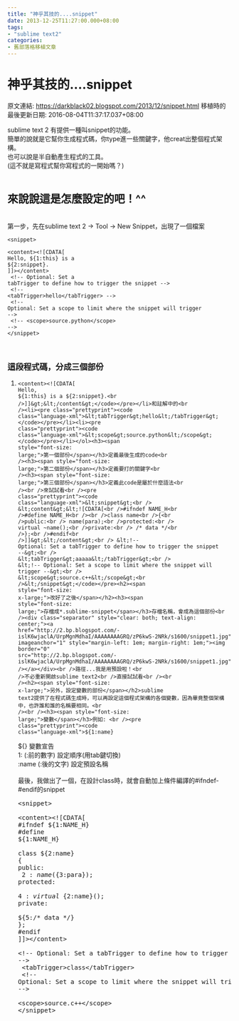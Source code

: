 ```yaml
---
title: "神乎其技的....snippet"
date: 2013-12-25T11:27:00.000+08:00
tags: 
- "sublime text2"
categories:
- 舊部落格移植文章
---
```


# 神乎其技的....snippet

原文連結: https://darkblack02.blogspot.com/2013/12/snippet.html
移植時的最後更新日期: 2016-08-04T11:37:17.037+08:00

sublime text 2 有提供一種叫snippet的功能。<br />簡單的說就是它幫你生成程式碼，你type進一些關鍵字，他creat出整個程式架構。<br />也可以說是半自動產生程式的工具。<br />(這不就是寫程式幫你寫程式的一開始嗎？)<br /><br /><h2><span style="font-size: x-large;">來說說這是怎麼設定的吧！^^</span></h2><br />第一步，先在sublime text 2 -&gt; Tool -&gt; New&nbsp;Snippet，出現了一個檔案 <br /><pre class="prettyprint"><code class="language-xml">&lt;snippet&gt;<br /> &lt;content&gt;&lt;![CDATA[<br />Hello, ${1:this} is a ${2:snippet}.<br />]]&gt;&lt;/content&gt;<br /> &lt;!-- Optional: Set a tabTrigger to define how to trigger the snippet --&gt;<br /> &lt;!-- &lt;tabTrigger&gt;hello&lt;/tabTrigger&gt; --&gt;<br /> &lt;!-- Optional: Set a scope to limit where the snippet will trigger --&gt;<br /> &lt;!-- &lt;scope&gt;source.python&lt;/scope&gt; --&gt;<br />&lt;/snippet&gt;</code></pre><br /><h3><span style="font-size: large;">這段程式碼，分成三個部份</span></h3><ol><li><pre class="prettyprint"><code class="language-xml">&lt;content&gt;&lt;![CDATA[<br />Hello, ${1:this} is a ${2:snippet}.<br />]]&gt;&lt;/content&gt;</code></pre></li>和註解中的<br /><li><pre class="prettyprint"><code class="language-xml">&lt;tabTrigger&gt;hello&lt;/tabTrigger&gt;</code></pre></li><li><pre class="prettyprint"><code class="language-xml">&lt;scope&gt;source.python&lt;/scope&gt;</code></pre></li></ol><h3><span style="font-size: large;">第一個部份</span></h3>定義最後生成的code<br /><h3><span style="font-size: large;">第二個部份</span></h3>定義要打的關鍵字<br /><h3><span style="font-size: large;">第三個部份</span></h3>定義此code是屬於什麼語法<br /><br />來試試看<br /><pre class="prettyprint"><code class="language-xml">&lt;snippet&gt;<br /> &lt;content&gt;&lt;![CDATA[<br />#ifndef NAME_H<br />#define NAME_H<br /><br />class name<br />{<br />public:<br /> name(para);<br />protected:<br /> virtual ~name();<br />private:<br /> /* data */<br />};<br />#endif<br />]]&gt;&lt;/content&gt;<br /> &lt;!-- Optional: Set a tabTrigger to define how to trigger the snippet --&gt;<br /> &lt;tabTrigger&gt;aaaaa&lt;/tabTrigger&gt;<br /> &lt;!-- Optional: Set a scope to limit where the snippet will trigger --&gt;<br /> &lt;scope&gt;source.c++&lt;/scope&gt;<br />&lt;/snippet&gt;</code></pre><h2><span style="font-size: x-large;">改好了之後</span></h2><h3><span style="font-size: large;">存檔成*.sublime-snippet</span></h3>存檔名稱，會成為這個部份<br /><div class="separator" style="clear: both; text-align: center;"><a href="http://2.bp.blogspot.com/-islK6wjaclA/UrpMgnMdhaI/AAAAAAAAGRQ/zP6kwS-2NRk/s1600/snippet1.jpg" imageanchor="1" style="margin-left: 1em; margin-right: 1em;"><img border="0" src="http://2.bp.blogspot.com/-islK6wjaclA/UrpMgnMdhaI/AAAAAAAAGRQ/zP6kwS-2NRk/s1600/snippet1.jpg" /></a></div><br />路徑...我是用預設啦！<br />不必重新開啟sublime text2<br />直接試試看<br /><br /><h2><span style="font-size: x-large;">另外，設定變數的部份</span></h2>sublime text2提供了在程式碼生成時，可以再設定這個程式架構的各個變數，因為畢竟整個架構中，也許誰和誰的名稱要相同。<br /><br /><h3><span style="font-size: large;">變數</span></h3>例如: <br /><pre class="prettyprint"><code class="language-xml">${1:name}</code></pre>${}  變數宣告<br />1:   (:前的數字) 設定順序(用tab鍵切換)<br />:name (:後的文字)  設定預設名稱<br /><br />最後，我做出了一個，在設計class時，就會自動加上條件編譯的#ifndef-#endif的snippet<br /><pre class="prettyprint">&lt;snippet&gt;<br /> &lt;content&gt;&lt;![CDATA[<br />#ifndef ${1:NAME_H}<br />#define ${1:NAME_H}<br /><br />class ${2:name}<br />{<br />public:<br /> ${2:name}(${3:para});<br />protected:<br /> ${4:virtual} ~${2:name}();<br />private:<br /> ${5:/* data */}<br />};<br />#endif<br />]]&gt;&lt;/content&gt;<br /> &lt;!-- Optional: Set a tabTrigger to define how to trigger the snippet --&gt;<br /> &lt;tabTrigger&gt;class&lt;/tabTrigger&gt;<br /> &lt;!-- Optional: Set a scope to limit where the snippet will trigger --&gt;<br /> &lt;scope&gt;source.c++&lt;/scope&gt;<br />&lt;/snippet&gt;</pre>
